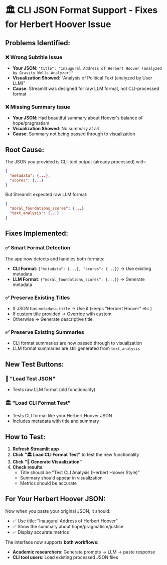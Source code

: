 # 🏛️ CLI JSON Format Support - Fixes for Herbert Hoover Issue

## **Problems Identified:**

### ❌ **Wrong Subtitle Issue**
- **Your JSON**: `"title": "Inaugural Address of Herbert Hoover (analyzed by Gravity Wells Analyzer)"`
- **Visualization Showed**: "Analysis of Political Text (analyzed by User LLM)"
- **Cause**: Streamlit was designed for raw LLM format, not CLI-processed format

### ❌ **Missing Summary Issue**  
- **Your JSON**: Had beautiful summary about Hoover's balance of hope/pragmatism
- **Visualization Showed**: No summary at all
- **Cause**: Summary not being passed through to visualization

## **Root Cause:**
The JSON you provided is CLI-tool output (already processed) with:
```json
{
  "metadata": {...},
  "scores": {...}
}
```

But Streamlit expected raw LLM format:
```json
{
  "moral_foundations_scores": {...},
  "text_analysis": {...}
}
```

## **Fixes Implemented:**

### ✅ **Smart Format Detection**
The app now detects and handles both formats:
- **CLI Format**: `{"metadata": {...}, "scores": {...}}` → Use existing metadata
- **LLM Format**: `{"moral_foundations_scores": {...}}` → Generate metadata

### ✅ **Preserve Existing Titles**
- If JSON has `metadata.title` → Use it (keeps "Herbert Hoover" etc.)
- If custom title provided → Override with custom
- Otherwise → Generate descriptive title

### ✅ **Preserve Existing Summaries**
- CLI format summaries are now passed through to visualization
- LLM format summaries are still generated from `text_analysis`

## **New Test Buttons:**

### 🧪 **"Load Test JSON"** 
- Tests raw LLM format (old functionality)

### 🏛️ **"Load CLI Format Test"**
- Tests CLI format like your Herbert Hoover JSON
- Includes metadata with title and summary

## **How to Test:**

1. **Refresh Streamlit app**
2. **Click "🏛️ Load CLI Format Test"** to test the new functionality
3. **Click "🎯 Generate Visualization"**
4. **Check results**: 
   - Title should be "Test CLI Analysis (Herbert Hoover Style)"
   - Summary should appear in visualization
   - Metrics should be accurate

## **For Your Herbert Hoover JSON:**
Now when you paste your original JSON, it should:
- ✅ Use title: "Inaugural Address of Herbert Hoover"  
- ✅ Show the summary about hope/pragmatism/justice
- ✅ Display accurate metrics

The interface now supports **both workflows**:
- **Academic researchers**: Generate prompts → LLM → paste response
- **CLI tool users**: Load existing processed JSON files 